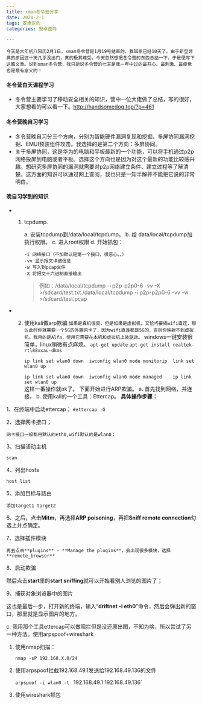 ```yaml
---
title: xman冬令营分享
date: 2020-2-1
tags: 安卓逆向
categories: 安卓逆向

---
```


```
今天是大年初八阳历2月1日，xman冬令营是1月19号结束的，我回家已经10天了。由于新型非典的原因这十天几乎没出门，真的极其难受。今天忽然想把冬令营的东西总结一下，于是便写下这篇文章。说到xman冬令营，我只能说冬令营的七天是我一年中过的最开心、最刺激、最疲惫也是最有意义的！
```

#### 冬令营白天课程学习
- 冬令营主要学习了移动安全相关的知识，营中一位大佬做了总结，写的很好，大家想看的可以看一下。http://handsomedog.top/?p=461

#### 冬令营晚自习学习
- 冬令营晚自习分三个方向，分别为智能硬件漏洞复现和挖掘、多屏协同漏洞挖掘、EMUI预装组件攻击。我选择的是第二个方向：多屏协同。
- 关于多屏协同，这是华为的电脑和平板最新的一个功能，可以将手机通过p2p网络投屏到电脑或者平板。选择这个方向也是因为对这个最新的功能比较感兴趣。想研究多屏协同的漏洞就需要对p2p网络建立条件、建立过程等了解清楚。这方面的知识可以通过网上查阅，我也只是一知半解并不能把它说的非常明白。

#### 晚自习学到的知识
- 1. tcpdump.

     a. 安装tcpdump到/data/local/tcpdump。
     b. 给 data/local/tcpdump加执行权限。
     c. 进入root权限
     d. 开始抓包：

     ```
     -i 网络接口（不加默认是第一个接口，很恶心。。）
     -vv 显示报文详细信息
     -w 写入到pcap文件
     -X 将报文十六进制直接输出
     ```
    
     > 例如：/data/local/tcpdump -i p2p-p2p0-6 -vv -X >/sdcard/test.txt
     /data/local/tcpdump -i p2p-p2p0-6 -vv -w >/sdcard/test.pcap

 - 2. 使用kali做arp欺骗
    `如果是真机很爽，但是如果是虚拟机，又恰巧要搞wifi直连，那么此时你就需要一个5G的外置网卡了，因为wifi直连都是5G的，否则你映射不到虚拟机。我用的是Alfa，使用它需要在本机和虚拟机上装驱动。`
    windows一键安装很简单，linux稍微有点麻烦。
            `apt-get update`
            `apt-get install realtek-rtl88xxau-dkms`

   

       `ip link set wlan0 down  iwconfig wlan0 mode monitorip  link set wlan0 up`

  

      ` ip link set wlan0 down	iwconfig wlan0 mode managed    ip link set wlan0 up	`	
   这样一番操作就ok了。
   下面开始进行ARP欺骗。
   a. 首先找到网络，并连接。
   b. 使用kali的一个工具：Ettercap。
   **具体操作步骤：**

  1、在终端中启动ettercap；
  `#ettercap -G`

  2、选择网卡接口；

  `网卡接口一般都用默认的eth0,wifi默认的是wlan0；`

  3、扫描活动主机

  `scan`

  4、列出hosts

  `host list`

  5、添加目标与路由

  `添加target1 target2`

  6、之后，点击**Mitm**，再选择**ARP poisoning**，再把**Sniff remote connection**勾选上并点确定。

  7、选择插件模块

  `再去点击**plugins** - **Manage the plugins**，会出现很多模块，选择**remote_browser**`

   

  8、启动欺骗

  然后点击**start**里的**start sniffing**就可以开始看别人浏览的图片了；

   

  9、捕获对象浏览器中的图片

  这也是最后一步，打开新的终端，输入“**driftnet -i eth0**”命令，然后会弹出新的窗口，那里就是显示图片的地方。

  

  c. 我用那个工具ettercap可以做阻拦但是没还原出图，不知为啥，所以尝试了另一种方法。使用arpspoof+wireshark

  1. 使用nmap扫描：

     `nmap -sP 192.168.X.0/24`

  2. 使用arpspoof拦截192.168.49.1发送给192.168.49.136的文件

     `arpspoof -i wlan0 -t ` 192.168.49.1 192.168.49.136`

  3. 使用wireshark抓包
